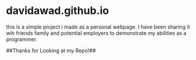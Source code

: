 davidawad.github.io
===================

this is a simple project i made as a personal webpage. I have been sharing it  wih friends family and potential employers to demonstrate my abilities as a programmer. 

##Thanks for Looking at my Repo!##
